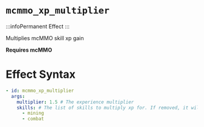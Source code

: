 # `mcmmo_xp_multiplier`
:::infoPermanent Effect
:::

Multiplies mcMMO skill xp gain

**Requires mcMMO**

# Effect Syntax
```yaml
- id: mcmmo_xp_multiplier
  args:
    multiplier: 1.5 # The experience multiplier
    skills: # The list of skills to multiply xp for. If removed, it will multiply all skills.
      - mining
      - combat 
```
